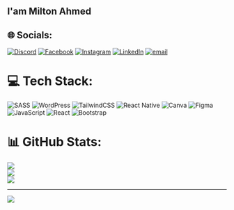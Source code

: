 ## I'am Milton Ahmed
## 🌐 Socials:
[![Discord](https://img.shields.io/badge/Discord-%237289DA.svg?logo=discord&logoColor=white)](https://discord.gg/miltonahmed) [![Facebook](https://img.shields.io/badge/Facebook-%231877F2.svg?logo=Facebook&logoColor=white)](https://facebook.com/miltonahmed.me) [![Instagram](https://img.shields.io/badge/Instagram-%23E4405F.svg?logo=Instagram&logoColor=white)](https://instagram.com/miltonahmed.me) [![LinkedIn](https://img.shields.io/badge/LinkedIn-%230077B5.svg?logo=linkedin&logoColor=white)](https://linkedin.com/in/Devmiltonahmed) [![email](https://img.shields.io/badge/Email-D14836?logo=gmail&logoColor=white)](mailto:miltonahmed08@yahoo.com) 

# 💻 Tech Stack:
![SASS](https://img.shields.io/badge/SASS-hotpink.svg?style=for-the-badge&logo=SASS&logoColor=white) ![WordPress](https://img.shields.io/badge/WordPress-%23117AC9.svg?style=for-the-badge&logo=WordPress&logoColor=white) ![TailwindCSS](https://img.shields.io/badge/tailwindcss-%2338B2AC.svg?style=for-the-badge&logo=tailwind-css&logoColor=white) ![React Native](https://img.shields.io/badge/react_native-%2320232a.svg?style=for-the-badge&logo=react&logoColor=%2361DAFB) ![Canva](https://img.shields.io/badge/Canva-%2300C4CC.svg?style=for-the-badge&logo=Canva&logoColor=white) ![Figma](https://img.shields.io/badge/figma-%23F24E1E.svg?style=for-the-badge&logo=figma&logoColor=white) ![JavaScript](https://img.shields.io/badge/javascript-%23323330.svg?style=for-the-badge&logo=javascript&logoColor=%23F7DF1E) ![React](https://img.shields.io/badge/react-%2320232a.svg?style=for-the-badge&logo=react&logoColor=%2361DAFB) ![Bootstrap](https://img.shields.io/badge/bootstrap-%238511FA.svg?style=for-the-badge&logo=bootstrap&logoColor=white)
# 📊 GitHub Stats:
![](https://github-readme-stats.vercel.app/api?username=miltonahmed&theme=dark&hide_border=false&include_all_commits=true&count_private=true)<br/>
![](https://nirzak-streak-stats.vercel.app/?user=miltonahmed&theme=dark&hide_border=false)<br/>
![](https://github-readme-stats.vercel.app/api/top-langs/?username=miltonahmed&theme=dark&hide_border=false&include_all_commits=true&count_private=true&layout=compact)

---
[![](https://visitcount.itsvg.in/api?id=miltonahmed&icon=0&color=0)](https://visitcount.itsvg.in)

<!-- Proudly created with GPRM ( https://gprm.itsvg.in ) -->
